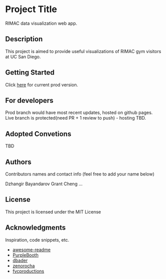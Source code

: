 # Project Title

RIMAC data visualization web app.


## Description

This project is aimed to provide useful visualizations of RIMAC gym visitors at UC San Diego.


## Getting Started
Click [here](https://dzhango.github.io/RIMAC-data-visualization/) for current prod version.

## For developers

Prod branch would have most recent updates, hosted on github pages.\
Live branch is protected(need PR + 1 review to push) - hosting TBD.

## Adopted Convetions

TBD

## Authors

Contributors names and contact info (feel free to add your name below)

Dzhangir Bayandarov
Grant Cheng
...

## License

This project is licensed under the MIT License

## Acknowledgments

Inspiration, code snippets, etc.
* [awesome-readme](https://github.com/matiassingers/awesome-readme)
* [PurpleBooth](https://gist.github.com/PurpleBooth/109311bb0361f32d87a2)
* [dbader](https://github.com/dbader/readme-template)
* [zenorocha](https://gist.github.com/zenorocha/4526327)
* [fvcproductions](https://gist.github.com/fvcproductions/1bfc2d4aecb01a834b46)